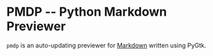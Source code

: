 # PMDP -- Python Markdown Previewer

`pmdp` is an auto-updating previewer for [Markdown][md] written using PyGtk.

[md]: http://daringfireball.net/projects/markdown/


